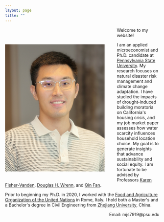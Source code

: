 ```yaml
---
layout: page
title: ""
---
```


<img src="Profile.JPG" alt="Profile Picture" style="float: left; margin: 55px 40px 20px 0; width: 325px; height: auto;"/>

Welcome to my website!

I am an applied microeconomist and Ph.D. candidate at [Pennsylvania State University](https://www.psu.edu/). My research focuses on natural disaster risk management and climate change adaptation. I have studied the impacts of drought-induced building moratoria on California's housing crisis, and my job market paper assesses how water scarcity influences household location choice. My goal is to generate insights that advance sustainability and social equity. I am fortunate to be advised by Professors [Karen Fisher-Vanden](https://aese.psu.edu/directory/kaf26), [Douglas H. Wrenn](https://aese.psu.edu/directory/dhw121), and [Qin Fan](https://craig.fresnostate.edu/about/directory/econ/fan-qin.html).

Prior to beginning my Ph.D. in 2020, I worked with the [Food and Agriculture Organization of the United Nations](https://www.fao.org/home/en) in Rome, Italy. I hold both a Master's and a Bachelor's degree in Civil Engineering from [Zhejiang University](https://www.zju.edu.cn/english/), China.  



<div style="text-align: right;">
    Email: mjs7919@psu.edu
</div>
